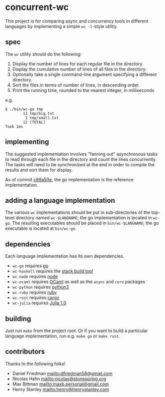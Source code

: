 # concurrent-wc

This project is for comparing async and concurrency tools in different
languages by implementing a simple `wc -l`-style utility.

## spec

The `wc` utility should do the following:

1.  Display the number of lines for each regular file in the directory.
2.  Display the cumulative number of lines of all files in the directory.
3.  Optionally take a single command-line argument specifying a different
    directory.
4.  Sort the files in terms of number of lines, in descending order.
5.  Print the running time, rounded to the nearest integer, in milliseconds

e.g.

```
$ ./bin/wc-go tmp
        11 tmp/big.txt
         1 tmp/small.txt
        12 [TOTAL]
Took 1ms
```

## implementing

The suggested implementation involves "fanning out" asynchronous tasks to read
through each file in the directory and count the lines concurrently. The tasks
will need to be synchronized at the end in order to compile the results and sort
them for display.

As of commit [c89a50e](https://github.com/dan-f/concurrent-wc/commit/c89a50e20954d0ba32973a39ad660cf31c1b2bba), the go implementation is the reference implementation.

## adding a language implementation

The various `wc` implementations should be put in sub-directories of the
top-level directory named `wc-$LANGNAME`; the go implementation is located in
`wc-go`. The resulting executables should be placed in `bin/wc-$LANGNAME`; the
go executable is located at `bin/wc-go`.

## dependencies

Each language implementation has its own dependencies.

- `wc-go` requires [go](https://golang.org/doc/install)
- `wc-haskell` requires the [stack build tool](https://docs.haskellstack.org/en/stable/README/)
- `wc-node` requires [node](https://nodejs.org/en/)
- `wc-ocaml` requires [OCaml](https://ocaml.org/docs/install.html) as well as the `async` and `core` packages
- `wc-python` requires [python3](https://www.python.org/getit/)
- `wc-ruby` requires [ruby](https://www.ruby-lang.org/en/downloads/)
- `wc-rust` requires [cargo](https://doc.rust-lang.org/cargo/getting-started/installation.html)
- `wc-julia` requires [Julia 1.0](https://julialang.org/downloads/)

## building

Just run `make` from the project root. Or if you want to build a particular language implementation, run e.g. `make go` or `make rust`.

## contributors

Thanks to the following folks!

- Daniel Friedman <mailto:dfriedman58@gmail.com>
- Nicolas Hahn <mailto:nicolas@stonespring.org>
- Max Bittman <mailto:maxb.personal@gmail.com>
- Henry Stanley <mailto:henry@henrystanley.com>
